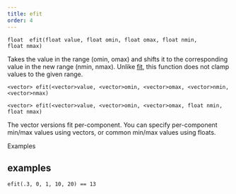 ```yaml
---
title: efit
order: 4
---
```

`float  efit(float value, float omin, float omax, float nmin, float nmax)`

Takes the value in the range (omin, omax) and shifts it to the corresponding value in the new range (nmin, nmax).
Unlike [fit](./fit "Takes the value in one range and shifts it to the corresponding value in a new range."), this function does not clamp values to the given range.

`<vector> efit(<vector>value, <vector>omin, <vector>omax, <vector>nmin, <vector>nmax)`

`<vector> efit(<vector>value, <vector>omin, <vector>omax, float nmin, float nmax)`

The vector versions fit per-component. You can specify per-component min/max values using vectors, or common min/max values using floats.

Examples

## examples

```vex
efit(.3, 0, 1, 10, 20) == 13

```
